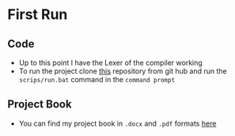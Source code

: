 # First Run

## Code
- Up to this point I have the Lexer of the compiler working
- To run the project clone [this](https://github.com/IdoHirsh0/Do-Compiler.git) repository from git hub and run the `scrips/run.bat` command in the `command prompt`

## Project Book
- You can find my project book in `.docx` and `.pdf` formats [here](https://github.com/IdoHirsh0/Do-Compiler-Book.git)
